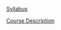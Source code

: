 [Syllabus](https://worreaud000.github.io/webdesign/syllabus)

[Course Description](https://worreaud000.github.io/webdesign/course-description)

